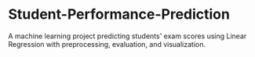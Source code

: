 # Student-Performance-Prediction
A machine learning project predicting students' exam scores using Linear Regression with preprocessing, evaluation, and visualization.
